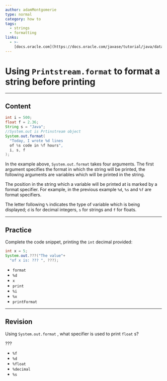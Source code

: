 ```yaml
---
author: adamMontgomerie
type: normal
category: how to
tags:
  - strings
  - formatting
links:
  - >-
    [docs.oracle.com](https://docs.oracle.com/javase/tutorial/java/data/numberformat.html){website}
---
```


# Using `Printstream.format` to format a string before printing


---

## Content

```java
int i = 500;
float f = 2.36;
String s = "Java";
//System.out is Prtinstream object
System.out.format(
  "Today, I wrote %d lines
  of %s code in %f hours",
  i, s, f  
);
```

In the example above, `System.out.format` takes four arguments. The first argument specifies the format in which the string will be printed, the following arguments are variables which will be printed in the string.

The position in the string which a variable will be printed at is marked by a format specifier. For example, in the previous example `%d`, `%s` and `%f` are format specifiers. 

The letter following `%` indicates the type of variable which is being displayed; `d` is for decimal integers, `s` for strings and `f` for floats.


---

## Practice

Complete the code snippet, printing the `int` decimal provided:

```java
int x = 5;
System.out.???("The value"+
  "of x is: ??? ", ???);
```

* `format`
* `%d`
* `x`
* `print`
* `%i`
* `%x`
* `printFormat`


---

## Revision

Using `System.out.format` , what specifier is used to print `float` s?

???

* `%f`
* `%d`
* `%float`
* `%decimal`
* `%s`
